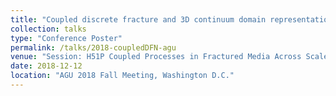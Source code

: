 ```yaml
---
title: "Coupled discrete fracture and 3D continuum domain representation to efficiently capture gas transport from underground cavities"
collection: talks
type: "Conference Poster"
permalink: /talks/2018-coupledDFN-agu
venue: "Session: H51P Coupled Processes in Fractured Media Across Scales: Experimental and Modeling Advances" 
date: 2018-12-12
location: "AGU 2018 Fall Meeting, Washington D.C."
---
```


<!-- This is a description of your conference proceedings talk, note the different field in type. You can put anything in this field. -->


